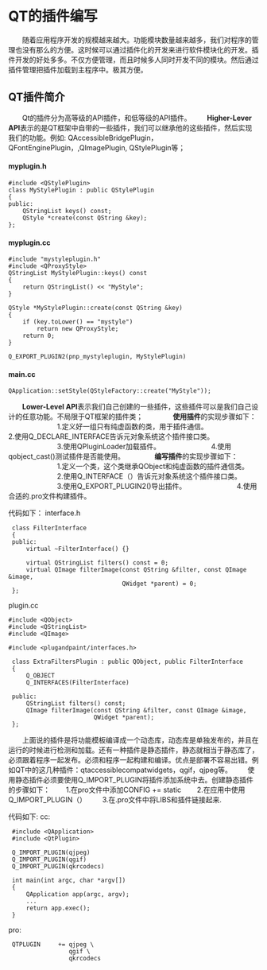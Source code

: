 # QT的插件编写
&emsp;&emsp;随着应用程序开发的规模越来越大。功能模块数量越来越多，我们对程序的管理也没有那么的方便。这时候可以通过插件化的开发来进行软件模块化的开发。插件开发的好处多多。不仅方便管理，而且时候多人同时开发不同的模块。然后通过插件管理把插件加载到主程序中。极其方便。
## QT插件简介
&emsp;&emsp;Qt的插件分为高等级的API插件，和低等级的API插件。
&emsp;&emsp;**Higher-Lever API**表示的是QT框架中自带的一些插件，我们可以继承他的这些插件，然后实现我们的功能。例如:     QAccessibleBridgePlugin，QFontEnginePlugin，,QImagePlugin, QStylePlugin等；  
#### myplugin.h
```
#include <QStylePlugin>
class MyStylePlugin : public QStylePlugin
{
public:
    QStringList keys() const;
    QStyle *create(const QString &key);
};
```
#### myplugin.cc
```
#include "mystyleplugin.h"
#include <QProxyStyle>
QStringList MyStylePlugin::keys() const
{
    return QStringList() << "MyStyle";
}

QStyle *MyStylePlugin::create(const QString &key)
{
    if (key.toLower() == "mystyle")
        return new QProxyStyle;
    return 0;
}

Q_EXPORT_PLUGIN2(pnp_mystyleplugin, MyStylePlugin)
```
#### main.cc
    QApplication::setStyle(QStyleFactory::create("MyStyle"));

&emsp;&emsp;**Lower-Level API**表示我们自己创建的一些插件，这些插件可以是我们自己设计的任意功能。不局限于QT框架的插件类；
&emsp;&emsp;&emsp;&emsp;**使用插件**的实现步骤如下：
&emsp;&emsp;&emsp;&emsp;&emsp;&emsp;&emsp;1.定义好一组只有纯虚函数的类，用于插件通信。
&emsp;&emsp;&emsp;&emsp;&emsp;&emsp;&emsp;2.使用Q_DECLARE_INTERFACE告诉元对象系统这个插件接口类。
&emsp;&emsp;&emsp;&emsp;&emsp;&emsp;&emsp;3.使用QPluginLoader加载插件。
&emsp;&emsp;&emsp;&emsp;&emsp;&emsp;&emsp;4.使用qobject_cast()测试插件是否能使用。
&emsp;&emsp;&emsp;&emsp;**编写插件**的实现步骤如下：
&emsp;&emsp;&emsp;&emsp;&emsp;&emsp;&emsp;1.定义一个类，这个类继承QObject和纯虚函数的插件通信类。
&emsp;&emsp;&emsp;&emsp;&emsp;&emsp;&emsp;2.使用Q_INTERFACE（）告诉元对象系统这个插件接口类。
&emsp;&emsp;&emsp;&emsp;&emsp;&emsp;&emsp;3.使用Q_EXPORT_PLUGIN2()导出插件。
&emsp;&emsp;&emsp;&emsp;&emsp;&emsp;&emsp;4.使用合适的.pro文件构建插件。

代码如下：
interface.h
```
 class FilterInterface
 {
 public:
     virtual ~FilterInterface() {}

     virtual QStringList filters() const = 0;
     virtual QImage filterImage(const QString &filter, const QImage &image,
                                QWidget *parent) = 0;
 };
```
plugin.cc
```
#include <QObject>
#include <QStringList>
#include <QImage>

#include <plugandpaint/interfaces.h>

 class ExtraFiltersPlugin : public QObject, public FilterInterface
 {
     Q_OBJECT
     Q_INTERFACES(FilterInterface)

 public:
     QStringList filters() const;
     QImage filterImage(const QString &filter, const QImage &image,
                        QWidget *parent);
 };
```						
&emsp;&emsp;上面说的插件是将功能模板编译成一个动态库，动态库是单独发布的，并且在运行的时候进行检测和加载。还有一种插件是静态插件，静态就相当于静态库了，必须跟着程序一起发布。必须和程序一起构建和编译。优点是部署不容易出错。例如QT中的这几种插件：qtaccessiblecompatwidgets，qgif，qjpeg等。
&emsp;&emsp;使用静态插件必须要使用Q_IMPORT_PLUGIN将插件添加系统中去。创建静态插件的步骤如下：
&emsp;&emsp;1.在pro文件中添加CONFIG += static
&emsp;&emsp;2.在应用中使用Q_IMPORT_PLUGIN（）
&emsp;&emsp;3.在.pro文件中将LIBS和插件链接起来.

代码如下:
cc:

```
 #include <QApplication>
 #include <QtPlugin>

 Q_IMPORT_PLUGIN(qjpeg)
 Q_IMPORT_PLUGIN(qgif)
 Q_IMPORT_PLUGIN(qkrcodecs)

 int main(int argc, char *argv[])
 {
     QApplication app(argc, argv);
     ...
     return app.exec();
 }
```
pro:

```
 QTPLUGIN     += qjpeg \
                 qgif \
                 qkrcodecs
```
